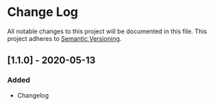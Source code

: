 # Change Log
All notable changes to this project will be documented in this file. This project adheres to [Semantic Versioning](http://semver.org/).

## [1.1.0] - 2020-05-13
### Added
- Changelog
